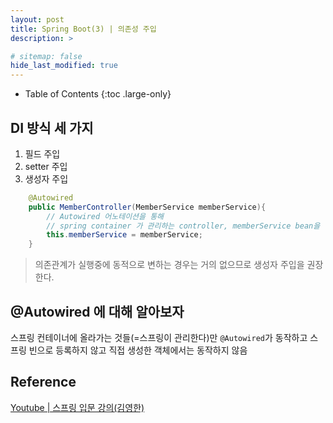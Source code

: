 ```yaml
---
layout: post
title: Spring Boot(3) | 의존성 주입
description: >

# sitemap: false
hide_last_modified: true
---
```


- Table of Contents
{:toc .large-only}


## DI 방식 세 가지
1. 필드 주입
2. setter 주입
3. 생성자 주입 
```java
    @Autowired
    public MemberController(MemberService memberService){
        // Autowired 어노테이션을 통해
        // spring container 가 관리하는 controller, memberService bean을 연결해줌
        this.memberService = memberService;
    }
```

> 의존관계가 실행중에 동적으로 변하는 경우는 거의 없으므로 생성자 주입을 권장한다.

## @Autowired 에 대해 알아보자

스프링 컨테이너에 올라가는 것들(=스프링이 관리한다)만 `@Autowired`가 동작하고
스프링 빈으로 등록하지 않고 직접 생성한 객체에서는 동작하지 않음


## Reference
[Youtube | 스프링 입문 강의(김영한)](https://www.youtube.com/playlist?list=PLumVmq_uRGHgBrimIp2-7MCnoPUskVMnd)